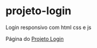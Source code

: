 # projeto-login
 Login responsivo com html css e js
 
 <p>Página do <a href="https://derekesper.github.io/projeto-login/">Projeto Login</a></p> 
